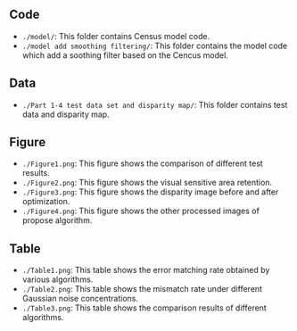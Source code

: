 ## Code
* `./model/`: This folder contains Census model code.
* `./model add smoothing filtering/`: This folder contains the model code which add a soothing filter based on the Cencus model.

## Data
* `./Part 1-4 test data set and disparity map/`: This folder contains test data and disparity map.

## Figure
* `./Figure1.png`: This figure shows the comparison of different test results.
* `./Figure2.png`: This figure shows the visual sensitive area retention.
* `./Figure3.png`: This figure shows the disparity image before and after optimization.
* `./Figure4.png`: This figure shows the other processed images of propose algorithm.

## Table
* `./Table1.png`: This table shows the error matching rate obtained by various algorithms.
* `./Table2.png`: This table shows the mismatch rate under different Gaussian noise concentrations.
* `./Table3.png`: This table shows the comparison results of different algorithms.
